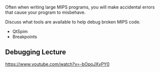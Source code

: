 Often when writing large MIPS programs, you will make accidental errors that cause your program to misbehave.

Discuss what tools are available to help debug broken MIPS code.

- QtSpim
- Breakpoints

## Debugging Lecture

https://www.youtube.com/watch?v=-bOpoJXvPY0

